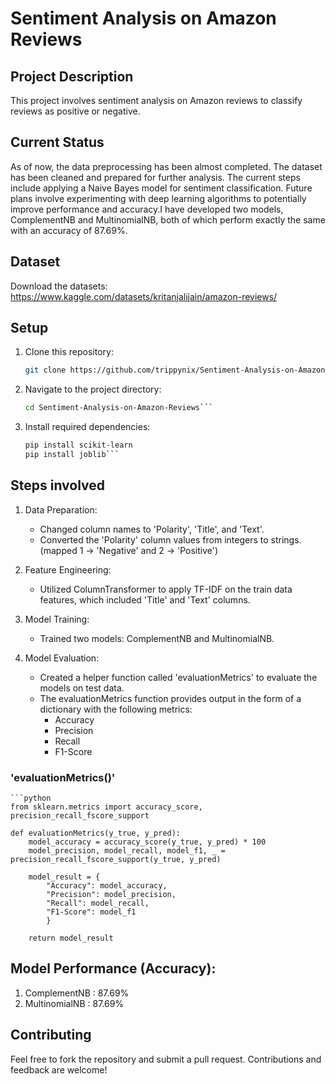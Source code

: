 # Sentiment Analysis on Amazon Reviews

## Project Description

This project involves sentiment analysis on Amazon reviews to classify reviews as positive or negative. 

## Current Status

As of now, the data preprocessing has been almost completed. The dataset has been cleaned and prepared for further analysis. 
The current steps include applying a Naive Bayes model for sentiment classification. Future plans involve experimenting with deep learning algorithms to potentially improve performance and accuracy.I have developed two models, ComplementNB and MultinomialNB, both of which perform exactly the same with an accuracy of 87.69%.

## Dataset

Download the datasets:
https://www.kaggle.com/datasets/kritanjalijain/amazon-reviews/

## Setup

1. Clone this repository:

	```bash
	git clone https://github.com/trippynix/Sentiment-Analysis-on-Amazon-Reviews.git```

2. Navigate to the project directory:
	```bash
	cd Sentiment-Analysis-on-Amazon-Reviews```

3. Install required dependencies:
	```bash
	pip install scikit-learn
	pip install joblib```

## Steps involved

1. Data Preparation:
	- Changed column names to 'Polarity', 'Title', and 'Text'.
	- Converted the 'Polarity' column values from integers to strings. (mapped 1 -> 'Negative' and 2 -> 'Positive')

2. Feature Engineering:
	- Utilized ColumnTransformer to apply TF-IDF on the train data features, which included 'Title' and 'Text' columns.

3. Model Training:
	- Trained two models: ComplementNB and MultinomialNB.

4. Model Evaluation:
	- Created a helper function called 'evaluationMetrics' to evaluate the models on test data.
	- The evaluationMetrics function provides output in the form of a dictionary with the following metrics:
		- Accuracy
		- Precision
		- Recall
		- F1-Score

### 'evaluationMetrics()'

	```python
	from sklearn.metrics import accuracy_score, precision_recall_fscore_support

	def evaluationMetrics(y_true, y_pred):
	    model_accuracy = accuracy_score(y_true, y_pred) * 100
	    model_precision, model_recall, model_f1, _ = precision_recall_fscore_support(y_true, y_pred)
	    
	    model_result = {
        	"Accuracy": model_accuracy,
        	"Precision": model_precision,
        	"Recall": model_recall,
        	"F1-Score": model_f1
    		}
    
	    return model_result

## Model Performance (Accuracy):

1. ComplementNB : 87.69%
2. MultinomialNB : 87.69%

## Contributing

Feel free to fork the repository and submit a pull request. Contributions and feedback are welcome!

